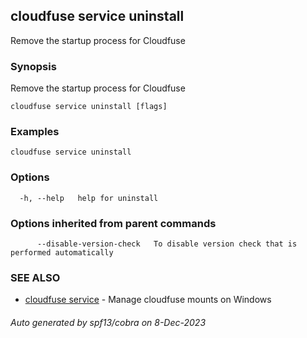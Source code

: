## cloudfuse service uninstall

Remove the startup process for Cloudfuse

### Synopsis

Remove  the startup process for Cloudfuse

```
cloudfuse service uninstall [flags]
```

### Examples

```
cloudfuse service uninstall
```

### Options

```
  -h, --help   help for uninstall
```

### Options inherited from parent commands

```
      --disable-version-check   To disable version check that is performed automatically
```

### SEE ALSO

* [cloudfuse service](cloudfuse_service.md)	 - Manage cloudfuse mounts on Windows

###### Auto generated by spf13/cobra on 8-Dec-2023
